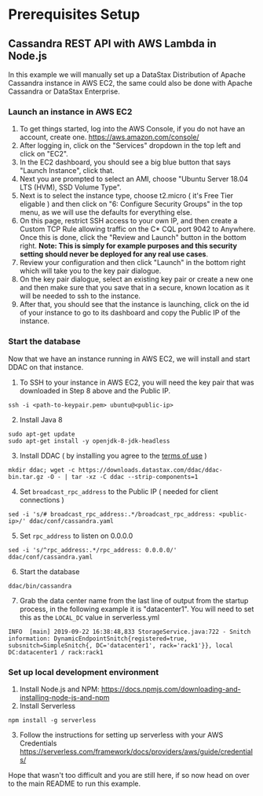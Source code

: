 # Prerequisites Setup
## Cassandra REST API with AWS Lambda in Node.js

In this example we will manually set up a DataStax Distribution of Apache Cassandra instance in AWS EC2, the same could also be done with Apache Cassandra or DataStax Enterprise.

### Launch an instance in AWS EC2

1. To get things started, log into the AWS Console, if you do not have an account, create one. https://aws.amazon.com/console/
2. After logging in, click on the "Services" dropdown in the top left and click on "EC2".
3. In the EC2 dashboard, you should see a big blue button that says "Launch Instance", click that.
4. Next you are prompted to select an AMI, choose "Ubuntu Server 18.04 LTS (HVM), SSD Volume Type".
5. Next is to select the instance type, choose t2.micro ( it's Free Tier eligable ) and then click on "6: Configure Security Groups" in the top menu, as we will use the defaults for everything else.
6. On this page, restrict SSH access to your own IP, and then create a Custom TCP Rule allowing traffic on the C* CQL port 9042 to Anywhere. Once this is done, click the "Review and Launch" button in the bottom right. **Note: This is simply for example purposes and this security setting should never be deployed for any real use cases**.
7. Review your configuration and then click "Launch" in the bottom right which will take you to the key pair dialogue.
8. On the key pair dialogue, select an existing key pair or create a new one and then make sure that you save that in a secure, known location as it will be needed to ssh to the instance.
9. After that, you should see that the instance is launching, click on the id of your instance to go to its dashboard and copy the Public IP of the instance.

### Start the database
Now that we have an instance running in AWS EC2, we will install and start DDAC on that instance.

1. To SSH to your instance in AWS EC2, you will need the key pair that was downloaded in Step 8 above and the Public IP.
```
ssh -i <path-to-keypair.pem> ubuntu@<public-ip>
```
2. Install Java 8
```
sudo apt-get update 
sudo apt-get install -y openjdk-8-jdk-headless
```
3. Install DDAC ( by installing you agree to the [terms of use](https://www.datastax.com/legal/datastax-distribution-apache-cassandra-ddac-terms) )
```
mkdir ddac; wget -c https://downloads.datastax.com/ddac/ddac-bin.tar.gz -O - | tar -xz -C ddac --strip-components=1
```
4. Set `broadcast_rpc_address` to the Public IP ( needed for client connections )
```
sed -i 's/# broadcast_rpc_address:.*/broadcast_rpc_address: <public-ip>/' ddac/conf/cassandra.yaml
```
5. Set `rpc_address` to listen on 0.0.0.0
```
sed -i 's/^rpc_address:.*/rpc_address: 0.0.0.0/' ddac/conf/cassandra.yaml
```
6. Start the database
```
ddac/bin/cassandra
```
7. Grab the data center name from the last line of output from the startup process, in the following example it is "datacenter1". You will need to set this as the `LOCAL_DC` value in serverless.yml
```
INFO  [main] 2019-09-22 16:38:48,833 StorageService.java:722 - Snitch information: DynamicEndpointSnitch{registered=true, subsnitch=SimpleSnitch{, DC='datacenter1', rack='rack1'}}, local DC:datacenter1 / rack:rack1
```

### Set up local development environment
1. Install Node.js and NPM: https://docs.npmjs.com/downloading-and-installing-node-js-and-npm
2. Install Serverless
```
npm install -g serverless
```
3. Follow the instructions for setting up serverless with your AWS Credentials https://serverless.com/framework/docs/providers/aws/guide/credentials/


Hope that wasn't too difficult and you are still here, if so now head on over to the main README to run this example.


